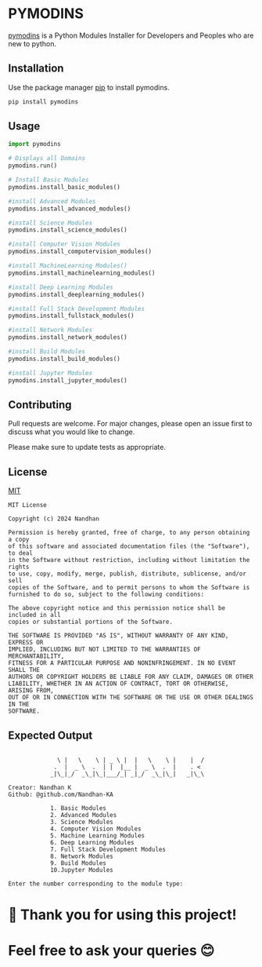 # PYMODINS

[pymodins](https://github.com/Nandhan-KA/pymodins) is a Python Modules Installer for Developers and Peoples who are new to python.

## Installation

Use the package manager [pip](https://pip.pypa.io/en/stable/) to install pymodins.

```bash
pip install pymodins
```

## Usage

```python
import pymodins

# Displays all Domains
pymodins.run()

# Install Basic Modules
pymodins.install_basic_modules()

#install Advanced Modules
pymodins.install_advanced_modules()

#install Science Modules
pymodins.install_science_modules()

#install Computer Vision Modules
pymodins.install_computervision_modules()

#install MachineLearning Modules()
pymodins.install_machinelearning_modules()

#install Deep Learning Modules
pymodins.install_deeplearning_modules()

#install Full Stack Development Modules
pymodins.install_fullstack_modules()

#install Network Modules
pymodins.install_network_modules()

#install Build Modules
pymodins.install_build_modules()

#install Jupyter Modules
pymodins.install_jupyter_modules()

```

## Contributing

Pull requests are welcome. For major changes, please open an issue first
to discuss what you would like to change.

Please make sure to update tests as appropriate.

## License

[MIT](https://choosealicense.com/licenses/mit/)
```
MIT License

Copyright (c) 2024 Nandhan

Permission is hereby granted, free of charge, to any person obtaining a copy
of this software and associated documentation files (the "Software"), to deal
in the Software without restriction, including without limitation the rights
to use, copy, modify, merge, publish, distribute, sublicense, and/or sell
copies of the Software, and to permit persons to whom the Software is
furnished to do so, subject to the following conditions:

The above copyright notice and this permission notice shall be included in all
copies or substantial portions of the Software.

THE SOFTWARE IS PROVIDED "AS IS", WITHOUT WARRANTY OF ANY KIND, EXPRESS OR
IMPLIED, INCLUDING BUT NOT LIMITED TO THE WARRANTIES OF MERCHANTABILITY,
FITNESS FOR A PARTICULAR PURPOSE AND NONINFRINGEMENT. IN NO EVENT SHALL THE
AUTHORS OR COPYRIGHT HOLDERS BE LIABLE FOR ANY CLAIM, DAMAGES OR OTHER
LIABILITY, WHETHER IN AN ACTION OF CONTRACT, TORT OR OTHERWISE, ARISING FROM,
OUT OF OR IN CONNECTION WITH THE SOFTWARE OR THE USE OR OTHER DEALINGS IN THE
SOFTWARE.
```

## Expected Output

```

              \ |   \    \ | _ \ |  |   \    \ |    |  / 
             .  |  _ \  .  | |  |__ |  _ \  .  |    . <  
            _|\_|_/  _\_|\_|___/_| _|_/  _\_|\_|   _|\_\ 

Creator: Nandhan K
Github: @github.com/Nandhan-KA

            1. Basic Modules
            2. Advanced Modules
            3. Science Modules
            4. Computer Vision Modules
            5. Machine Learning Modules
            6. Deep Learning Modules
            7. Full Stack Development Modules
            8. Network Modules
            9. Build Modules
            10.Jupyter Modules

Enter the number corresponding to the module type:
```

# 🎉 Thank you for using this project!
# Feel free to ask your queries 😊